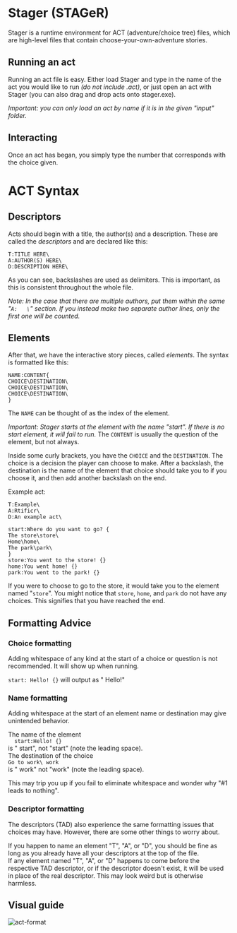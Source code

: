 # Stager (STAGeR)
Stager is a runtime environment for ACT (adventure/choice tree) files, which are high-level files that contain choose-your-own-adventure stories.
## Running an act
Running an act file is easy. Either load Stager and type in the name of the act you would like to run *(do not include .act)*, or just open an act with Stager (you can also drag and drop acts onto stager.exe).

*Important: you can only load an act by name if it is in the given "input" folder.*
## Interacting
Once an act has began, you simply type the number that corresponds with the choice given.
# ACT Syntax
## Descriptors
Acts should begin with a title, the author(s) and a description. These are called the *descriptors* and are declared like this:
```
T:TITLE HERE\
A:AUTHOR(S) HERE\
D:DESCRIPTION HERE\
```
As you can see, backslashes are used as delimiters. This is important, as this is consistent throughout the whole file. 

*Note: In the case that there are multiple authors, put them within the same "`A:   \`" section. If you instead make two separate author lines, only the first one will be counted.*

## Elements
After that, we have the interactive story pieces, called *elements*. The syntax is formatted like this:
```
NAME:CONTENT{
CHOICE\DESTINATION\
CHOICE\DESTINATION\
CHOICE\DESTINATION\
}
```
The `NAME` can be thought of as the index of the element. 

*Important: Stager starts at the element with the name "start". If there is no start element, it will fail to run.*
The `CONTENT` is usually the question of the element, but not always. 

Inside some curly brackets, you have the `CHOICE` and the `DESTINATION`. The choice is a decision the player can choose to make. After a backslash, the destination is the name of the element that choice should take you to if you choose it, and then add another backslash on the end.

Example act:
```
T:Example\
A:Rtificr\
D:An example act\

start:Where do you want to go? {
The store\store\
Home\home\
The park\park\
}
store:You went to the store! {}
home:You went home! {}
park:You went to the park! {}
```

If you were to choose to go to the store, it would take you to the element named "`store`". 
You might notice that `store`, `home`, and `park` do not have any choices. This signifies that you have reached the end.

## Formatting Advice
### Choice formatting
Adding whitespace of any kind at the start of a choice or question is not recommended. It will show up when running.

`start: Hello! {}` will output as " Hello!"

### Name formatting
Adding whitespace at the start of an element name or destination may give unintended behavior.

The name of the element  
`  start:Hello! {}`  
is " start", not "start" (note the leading space).  
The destination of the choice  
`Go to work\ work`  
is " work" not "work" (note the leading space).

This may trip you up if you fail to eliminate whitespace and wonder why "#1 leads to nothing".

### Descriptor formatting
The descriptors (TAD) also experience the same formatting issues that choices may have.
However, there are some other things to worry about.

If you happen to name an element "T", "A", or "D", you should be fine as long as you already have all your descriptors at the top of the file.  
If any element named "T", "A", or "D" happens to come before the respective TAD descriptor, or if the descriptor doesn't exist, it will be used in place of the real descriptor.
This may look weird but is otherwise harmless.

## Visual guide
![act-format](https://github.com/rtificr/stager/assets/102625530/1ec6f5a4-c011-48a5-a5c3-4f79c31dcfce)

